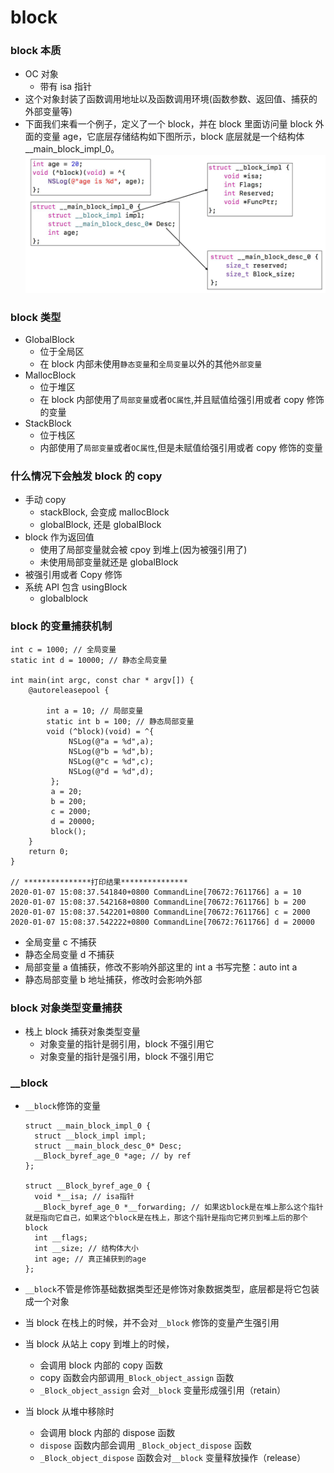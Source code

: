 # block

### block 本质

- OC 对象
  - 带有 isa 指针
- 这个对象封装了函数调用地址以及函数调用环境(函数参数、返回值、捕获的外部变量等)
- 下面我们来看一个例子，定义了一个 block，并在 block 里面访问量 block 外面的变量 age，它底层存储结构如下图所示，block 底层就是一个结构体\_\_main_block_impl_0。
  ![图1](/11Source/block.jpg)

### block 类型

- GlobalBlock
  - 位于全局区
  - 在 block 内部未使用`静态变量`和`全局变量`以外的其他`外部变量`
- MallocBlock
  - 位于堆区
  - 在 block 内部使用了`局部变量`或者`OC属性`,并且赋值给强引用或者 copy 修饰的变量
- StackBlock
  - 位于栈区
  - 内部使用了`局部变量`或者`OC属性`,但是未赋值给强引用或者 copy 修饰的变量

### 什么情况下会触发 block 的 copy

- 手动 copy
  - stackBlock, 会变成 mallocBlock
  - globalBlock, 还是 globalBlock
- block 作为返回值
  - 使用了局部变量就会被 cpoy 到堆上(因为被强引用了)
  - 未使用局部变量就还是 globalBlock
- 被强引用或者 Copy 修饰
- 系统 API 包含 usingBlock
  - globalblock

### block 的变量捕获机制

```
int c = 1000; // 全局变量
static int d = 10000; // 静态全局变量

int main(int argc, const char * argv[]) {
    @autoreleasepool {

        int a = 10; // 局部变量
        static int b = 100; // 静态局部变量
        void (^block)(void) = ^{
             NSLog(@"a = %d",a);
             NSLog(@"b = %d",b);
             NSLog(@"c = %d",c);
             NSLog(@"d = %d",d);
         };
         a = 20;
         b = 200;
         c = 2000;
         d = 20000;
         block();
    }
    return 0;
}

// ***************打印结果***************
2020-01-07 15:08:37.541840+0800 CommandLine[70672:7611766] a = 10
2020-01-07 15:08:37.542168+0800 CommandLine[70672:7611766] b = 200
2020-01-07 15:08:37.542201+0800 CommandLine[70672:7611766] c = 2000
2020-01-07 15:08:37.542222+0800 CommandLine[70672:7611766] d = 20000
```

- 全局变量 c 不捕获
- 静态全局变量 d 不捕获
- 局部变量 a 值捕获，修改不影响外部这里的 int a 书写完整：auto int a
- 静态局部变量 b 地址捕获，修改时会影响外部

### block 对象类型变量捕获

- 栈上 block 捕获对象类型变量
  - 对象变量的指针是弱引用，block 不强引用它
  - 对象变量的指针是强引用，block 不强引用它

### \_\_block

- `__block`修饰的变量

  ```
  struct __main_block_impl_0 {
  	struct __block_impl impl;
  	struct __main_block_desc_0* Desc;
  	__Block_byref_age_0 *age; // by ref
  };

  struct __Block_byref_age_0 {
  	void *__isa; // isa指针
  	__Block_byref_age_0 *__forwarding; // 如果这block是在堆上那么这个指针就是指向它自己，如果这个block是在栈上，那这个指针是指向它拷贝到堆上后的那个block
  	int __flags;
  	int __size; // 结构体大小
  	int age; // 真正捕获到的age
  };
  ```

- `__block`不管是修饰基础数据类型还是修饰对象数据类型，底层都是将它包装成一个对象
- 当 block 在栈上的时候，并不会对`__block` 修饰的变量产生强引用
- 当 block 从站上 copy 到堆上的时候，
  - 会调用 block 内部的 copy 函数
  - copy 函数会内部调用`_Block_object_assign` 函数
  - `_Block_object_assign` 会对`__block` 变量形成强引用（retain）
- 当 block 从堆中移除时
  - 会调用 block 内部的 dispose 函数
  - `dispose` 函数内部会调用 `_Block_object_dispose` 函数
  - `_Block_object_dispose` 函数会对`__block` 变量释放操作（release）
